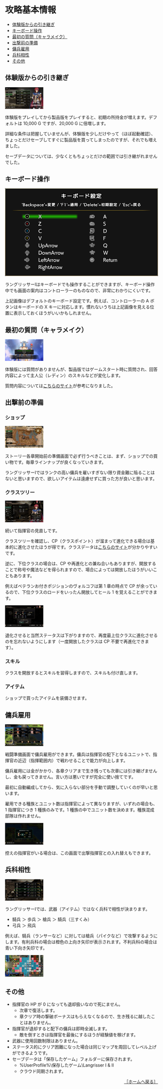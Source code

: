 # 攻略基本情報

- [体験版からの引き継ぎ](#体験版からの引き継ぎ)
- [キーボード操作](#キーボード操作)
- [最初の質問（キャラメイク）](#最初の質問（キャラメイク）)
- [出撃前の準備](#出撃前の準備)
- [傭兵雇用](#傭兵雇用)
- [兵科相性](#兵科相性)
- [その他](#その他)

## 体験版からの引き継ぎ

<div>
  <img src="../images/Basics/20000G.jpg" width="25%">
</div>

体験版をプレイしてから製品版をプレイすると、初期の所持金が増えます。デフォルトは 10,000 G ですが、20,000 G に倍増します。

詳細な条件は把握していませんが、体験版を少しだけやって（ほぼ起動確認）、ちょっとだけセーブしてすぐに製品版を買ってしまったのですが、それでも増えました。

セーブデータについては、少なくともちょっとだけの範囲では引き継がれませんでした。

## キーボード操作

![キーボード設定](../images/Basics/KeyConfig.png)

ラングリッサーⅠはキーボードでも操作することができますが、キーボード操作中でも画面の案内はコントローラーのものなので、非常にわかりにくいです。

上記画像はデフォルトのキーボード設定です。例えば、コントローラーの A ボタンはキーボードの X キーに対応します。慣れないうちは上記画像を見える位置に表示しておくほうがいいかもしれません。

## 最初の質問（キャラメイク）

<div>
  <img src="../images/Basics/Q1.jpg" width="25%">
</div>

体験版には質問がありませんが、製品版ではゲームスタート時に質問され、回答内容によって主人公（レディン）のスキルなどが変化します。

質問内容については[こちらのサイト](https://gamerch.com/langrisser1-2/entry/70240)が参考になりました。

## 出撃前の準備

### ショップ

<div>
  <img src="../images/Basics/Preparation.jpg" width="25%">
</div>

ストーリー各章開始前の準備画面で必ず行うべきことは、まず、ショップでの買い物です。毎章ラインナップが良くなっていきます。

ラングリッサーⅠではランクの高い傭兵を雇いすぎない限り資金難に陥ることはないと思いますので、欲しいアイテムは遠慮せずに買った方が良いと思います。

### クラスツリー

<div>
  <img src="../images/Basics/Commander.jpg" width="25%">
</div>

続いて指揮官の見直しです。

クラスツリーを確認し、CP（クラスポイント）が溜まって進化できる場合は基本的に進化させたほうが得です。クラスデータは[こちらのサイト](https://pepedash.biz/langrisser1-classchange/)が分かりやすいです。

逆に、下位クラスの場合は、CP や再進化との兼ね合いもありますが、開放することで称号や魔法などを得られますので、場合によっては開放したほうがいいこともあります。

例えばベテランお付きポジションのヴォルコフは第 1 章の時点で CP が余っているので、下位クラスのロードをいったん開放してヒール 1 を覚えることができます。

<div>
  <img src="../images/Basics/VolkoffClassChange.jpg" width="25%">
</div>

退化させると当然ステータスは下がりますので、再度最上位クラスに進化させるのを忘れないようにします（一度開放したクラスは CP 不要で再進化できます）。

### スキル

クラスを開放するとスキルを習得しますので、スキルも付け直します。

### アイテム

ショップで買ったアイテムを装備させます。

## 傭兵雇用

<div>
  <img src="../images/Basics/Soldiers.jpg" width="25%">
</div>

戦闘準備画面で傭兵雇用ができます。傭兵は指揮官の配下となるユニットで、指揮官の近辺（指揮範囲内）で戦わせることで能力が向上します。

傭兵雇用には金がかかり、各章クリアまで生き残っても次章には引き継げませんし、金も戻ってきません。言い方は悪いですが完全に使い捨てです。

最初に自動編成してから、気に入らない部分を手動で調整していくのが早いと思います。

雇用できる種族とユニット数は指揮官によって異なりますが、いずれの場合も、1 指揮官につき 1 種族のみです。1 種族の中でユニット数を決めます。種族混成部隊は作れません。

<div>
  <img src="../images/Basics/NumSoldiers.jpg" width="25%">
</div>

控えの指揮官がいる場合は、この画面で出撃指揮官との入れ替えもできます。

## 兵科相性

<div>
  <img src="../images/Basics/SoldiersList.jpg" width="25%">
</div>

ラングリッサーⅠでは、武器（アイテム）ではなく兵科で相性が決まります。

- 騎兵 ＞ 歩兵 ＞ 槍兵 ＞ 騎兵（三すくみ）
- 弓兵 ＞ 飛兵

例えば、騎兵（ランサーなど）に対しては槍兵（パイクなど）で攻撃するようにします。有利兵科の場合は橙色の上向き矢印が表示されます。不利兵科の場合は青い下向き矢印です。

<div>
  <img src="../images/Basics/Advantage.jpg" width="25%">
</div>

## その他

- 指揮官の HP が 0 になっても退却扱いなので死にません。
    - 次章で復活します。
    - 章クリア時の撃破ボーナスはもらえなくなるので、生き残るに越したことはありません。
- 指揮官が退却すると配下の傭兵は即時全滅します。
    - 敵を倒すときは指揮官を最後にするほうが経験値を稼げます。
- 武器に使用回数制限はありません。
- ステータス的にクリア困難になった場合は同じマップを周回してレベル上げができるようです。
- セーブデータは「保存したゲーム」フォルダーに保存されます。
    - %UserProfile%\保存したゲーム\Langrisser I & II
    - クラウド同期されます。

<div align="right">
  <a href="../README.md">［ホームへ戻る］</a>
</div>


